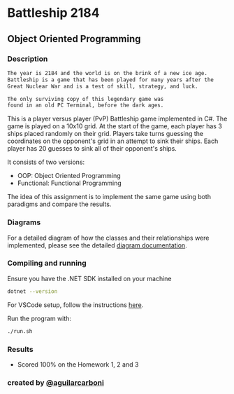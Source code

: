 # Battleship 2184

## Object Oriented Programming

### Description
```bash
The year is 2184 and the world is on the brink of a new ice age. 
Battleship is a game that has been played for many years after the 
Great Nuclear War and is a test of skill, strategy, and luck. 

The only surviving copy of this legendary game was 
found in an old PC Terminal, before the dark ages.
```

This is a player versus player (PvP) Battleship game implemented in C#. The game is played on a 10x10 grid. At the start of the game, each player has 3 ships placed randomly on their grid. Players take turns guessing the coordinates on the opponent's grid in an attempt to sink their ships. Each player has 20 guesses to sink all of their opponent's ships. 

It consists of two versions:
- OOP: Object Oriented Programming
- Functional: Functional Programming

The idea of this assignment is to implement the same game using both paradigms and compare the results.

### Diagrams

For a detailed diagram of how the classes and their relationships were implemented, please see the detailed [diagram documentation](diagrams/Diagram.md).

### Compiling and running

Ensure you have the .NET SDK installed on your machine
```bash
dotnet --version
```
For VSCode setup, follow the instructions [here](https://code.visualstudio.com/docs/languages/dotnet#_setting-up-vs-code-for-net-development).

Run the program with:
```bash
./run.sh
```

### Results
- Scored 100% on the Homework 1, 2 and 3


### created by [@aguilarcarboni](https://github.com/aguilarcarboni/)
